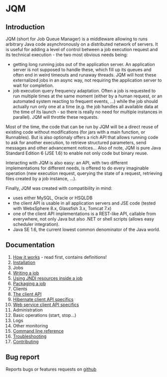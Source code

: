 ﻿# JQM

## Introduction

JQM (short for Job Queue Manager) is a middleware allowing to runs arbitrary Java code asynchronously on a distributed network of servers.
It is useful for adding a level of control between a job execution request and its technical execution - the two most obvious needs being:

* getting long running jobs out of the application server. An application server is not supposed to handle these, which fill up its 
queues and often end in weird timeouts and runaway threads. JQM will host these externalized jobs in an async way, not requiring the application server 
to wait for completion.
* job execution query frequency adaptation. Often a job is requested to run multiple times at the same moment (either by a human request, or an automated 
system reacting to frequent events, ...) while the job should actually run only one at a time (e.g. the job handles all available data at the time of its 
launch - so there is really no need for multiple instances in parallel). JQM will throttle these requests.

Most of the time, the code that can be run by JQM will be a direct reuse of existing code without modifications (for jars with a main function,
or Runnables). But is also optionaly offers a rich API that allows running code to ask for another execution, to retrieve structured parameters,
send messages and other advancement notices... Also of note, JQM is pure Java Standard Edition 6 (JSE 1.6) to enable not only code but binary reuse.

Interacting with JQM is also easy: an API, with two different implementations for different needs, is offered to do every imaginable operation (new
execution request, querying the state of a request, retrieving files created by a job instance, ...).

Finally, JQM was created with compatibility in mind:

* uses either MySQL, Oracle or HSQLDB
* the client API is usable in all application servers and JSE code (tested with WebsSphere 8.x, Glassfish 3.x, Tomcat 7.x)
* one of the client API implementations is a REST-like API, callable from everywhere, not only Java but also .NET or shell scripts (allows easy
scheduler integration).
* Java SE 1.6, the current lowest common denominator of the Java world.

## Documentation

1. [How it works](archi.md) - read first, contains definitions!
2. [Installation](install.md)
3. Jobs
  1. [Writing a job](writing_payloads.md)
  2. [Using JNDI resources inside a job](resources.md)
  3. [Packaging a job](packaging.md)
4. Clients
  1. [The client API](client.md)
  2. [Hibernate client API specifics](hibernateclient.md)
  3. [Web service client API specifics](webservice.md)
5. Administration
  1. Basic operations (start, stop...)
  2. Logs
  3. Other monitoring
  4. [Command line reference](cli.md)
6. [Troubleshooting](troubleshooting.md)
7. [Contributing](contrib.md)
  
## Bug report

Reports bugs or features requests on [github](https://github.com/enioka/jqm/issues)
